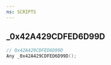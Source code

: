 ```yaml
---
ns: SCRIPTS
---
```

## _0x42A429CDFED6D99D

```c
// 0x42A429CDFED6D99D
Any _0x42A429CDFED6D99D();
```

